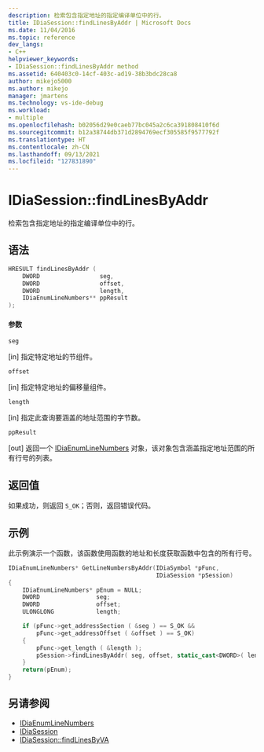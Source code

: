 ```yaml
---
description: 检索包含指定地址的指定编译单位中的行。
title: IDiaSession::findLinesByAddr | Microsoft Docs
ms.date: 11/04/2016
ms.topic: reference
dev_langs:
- C++
helpviewer_keywords:
- IDiaSession::findLinesByAddr method
ms.assetid: 640403c0-14cf-403c-ad19-38b3bdc28ca8
author: mikejo5000
ms.author: mikejo
manager: jmartens
ms.technology: vs-ide-debug
ms.workload:
- multiple
ms.openlocfilehash: b02056d29e0caeb77bc045a2c6ca391808410f6d
ms.sourcegitcommit: b12a38744db371d2894769ecf305585f9577792f
ms.translationtype: HT
ms.contentlocale: zh-CN
ms.lasthandoff: 09/13/2021
ms.locfileid: "127831890"
---
```

# <a name="idiasessionfindlinesbyaddr"></a>IDiaSession::findLinesByAddr
检索包含指定地址的指定编译单位中的行。

## <a name="syntax"></a>语法

```C++
HRESULT findLinesByAddr (
    DWORD                 seg,
    DWORD                 offset,
    DWORD                 length,
    IDiaEnumLineNumbers** ppResult
);
```

#### <a name="parameters"></a>参数
`seg`

[in] 指定特定地址的节组件。

`offset`

[in] 指定特定地址的偏移量组件。

`length`

[in] 指定此查询要涵盖的地址范围的字节数。

`ppResult`

[out] 返回一个 [IDiaEnumLineNumbers](../../debugger/debug-interface-access/idiaenumlinenumbers.md) 对象，该对象包含涵盖指定地址范围的所有行号的列表。

## <a name="return-value"></a>返回值
如果成功，则返回 `S_OK`；否则，返回错误代码。

## <a name="example"></a>示例
此示例演示一个函数，该函数使用函数的地址和长度获取函数中包含的所有行号。

```C++
IDiaEnumLineNumbers* GetLineNumbersByAddr(IDiaSymbol *pFunc,
                                          IDiaSession *pSession)
{
    IDiaEnumLineNumbers* pEnum = NULL;
    DWORD                seg;
    DWORD                offset;
    ULONGLONG            length;

    if (pFunc->get_addressSection ( &seg ) == S_OK &&
        pFunc->get_addressOffset ( &offset ) == S_OK)
    {
        pFunc->get_length ( &length );
        pSession->findLinesByAddr( seg, offset, static_cast<DWORD>( length ), &pEnum );
    }
    return(pEnum);
}
```

## <a name="see-also"></a>另请参阅
- [IDiaEnumLineNumbers](../../debugger/debug-interface-access/idiaenumlinenumbers.md)
- [IDiaSession](../../debugger/debug-interface-access/idiasession.md)
- [IDiaSession::findLinesByVA](../../debugger/debug-interface-access/idiasession-findlinesbyva.md)

